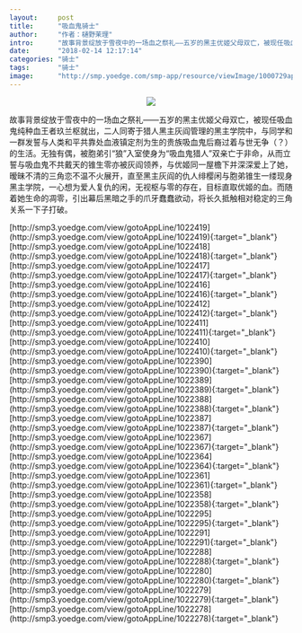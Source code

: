 ```yaml
---
layout:     post
title:      "吸血鬼骑士"
author:     "作者：樋野茉理"
intro:      "故事背景绽放于雪夜中的一场血之祭礼——五岁的黑主优姬父母双亡，被现任吸血鬼纯种血王者玖兰枢就出，二人同寄于猎人黑主灰阎管理的黑主学院中，与同学和一群发誓与人类和平共靠处血液镇定剂为生的贵族吸血鬼后裔过着与世无争（？）的生活。无独有偶，被胞弟引“狼”入室使身为“吸血鬼猎人”双亲亡于非命，从而立誓与吸血鬼不共戴天的锥生零亦被灰阎领养，与优姬同一屋檐下并深深爱上了她，暧昧不清的三角恋不温不火展开，直至黑主灰阎的仇人绯樱闲与胞弟锥生一缕现身黑主学院，一心想为爱人复仇的闲，无视枢与零的存在，目标直取优姬的血。而随着她生命的凋零，引出幕后黑暗之手的爪牙蠢蠢欲动，将长久抵触相对稳定的三角关系一下子打破。"
date:       "2018-02-14 12:17:14"
categories: "骑士"
tags:       "骑士"
image:      "http://smp.yoedge.com/smp-app/resource/viewImage/1000729appline.png"
---
```

<div style="text-align: center">
<p><img src="http://smp.yoedge.com/smp-app/resource/viewImage/1000729appline.png"/></p>
</div>
<p class="post-meta">
<span>故事背景绽放于雪夜中的一场血之祭礼——五岁的黑主优姬父母双亡，被现任吸血鬼纯种血王者玖兰枢就出，二人同寄于猎人黑主灰阎管理的黑主学院中，与同学和一群发誓与人类和平共靠处血液镇定剂为生的贵族吸血鬼后裔过着与世无争（？）的生活。无独有偶，被胞弟引“狼”入室使身为“吸血鬼猎人”双亲亡于非命，从而立誓与吸血鬼不共戴天的锥生零亦被灰阎领养，与优姬同一屋檐下并深深爱上了她，暧昧不清的三角恋不温不火展开，直至黑主灰阎的仇人绯樱闲与胞弟锥生一缕现身黑主学院，一心想为爱人复仇的闲，无视枢与零的存在，目标直取优姬的血。而随着她生命的凋零，引出幕后黑暗之手的爪牙蠢蠢欲动，将长久抵触相对稳定的三角关系一下子打破。</span>
</p>
[http://smp3.yoedge.com/view/gotoAppLine/1022419](http://smp3.yoedge.com/view/gotoAppLine/1022419){:target="_blank"}
[http://smp3.yoedge.com/view/gotoAppLine/1022418](http://smp3.yoedge.com/view/gotoAppLine/1022418){:target="_blank"}
[http://smp3.yoedge.com/view/gotoAppLine/1022417](http://smp3.yoedge.com/view/gotoAppLine/1022417){:target="_blank"}
[http://smp3.yoedge.com/view/gotoAppLine/1022416](http://smp3.yoedge.com/view/gotoAppLine/1022416){:target="_blank"}
[http://smp3.yoedge.com/view/gotoAppLine/1022412](http://smp3.yoedge.com/view/gotoAppLine/1022412){:target="_blank"}
[http://smp3.yoedge.com/view/gotoAppLine/1022411](http://smp3.yoedge.com/view/gotoAppLine/1022411){:target="_blank"}
[http://smp3.yoedge.com/view/gotoAppLine/1022410](http://smp3.yoedge.com/view/gotoAppLine/1022410){:target="_blank"}
[http://smp3.yoedge.com/view/gotoAppLine/1022390](http://smp3.yoedge.com/view/gotoAppLine/1022390){:target="_blank"}
[http://smp3.yoedge.com/view/gotoAppLine/1022389](http://smp3.yoedge.com/view/gotoAppLine/1022389){:target="_blank"}
[http://smp3.yoedge.com/view/gotoAppLine/1022388](http://smp3.yoedge.com/view/gotoAppLine/1022388){:target="_blank"}
[http://smp3.yoedge.com/view/gotoAppLine/1022387](http://smp3.yoedge.com/view/gotoAppLine/1022387){:target="_blank"}
[http://smp3.yoedge.com/view/gotoAppLine/1022367](http://smp3.yoedge.com/view/gotoAppLine/1022367){:target="_blank"}
[http://smp3.yoedge.com/view/gotoAppLine/1022364](http://smp3.yoedge.com/view/gotoAppLine/1022364){:target="_blank"}
[http://smp3.yoedge.com/view/gotoAppLine/1022361](http://smp3.yoedge.com/view/gotoAppLine/1022361){:target="_blank"}
[http://smp3.yoedge.com/view/gotoAppLine/1022358](http://smp3.yoedge.com/view/gotoAppLine/1022358){:target="_blank"}
[http://smp3.yoedge.com/view/gotoAppLine/1022295](http://smp3.yoedge.com/view/gotoAppLine/1022295){:target="_blank"}
[http://smp3.yoedge.com/view/gotoAppLine/1022291](http://smp3.yoedge.com/view/gotoAppLine/1022291){:target="_blank"}
[http://smp3.yoedge.com/view/gotoAppLine/1022288](http://smp3.yoedge.com/view/gotoAppLine/1022288){:target="_blank"}
[http://smp3.yoedge.com/view/gotoAppLine/1022280](http://smp3.yoedge.com/view/gotoAppLine/1022280){:target="_blank"}
[http://smp3.yoedge.com/view/gotoAppLine/1022279](http://smp3.yoedge.com/view/gotoAppLine/1022279){:target="_blank"}
[http://smp3.yoedge.com/view/gotoAppLine/1022278](http://smp3.yoedge.com/view/gotoAppLine/1022278){:target="_blank"}



